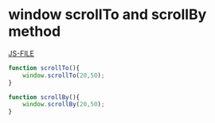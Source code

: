 # window scrollTo and scrollBy method
[JS-FILE](/js/89-window-scrollTo-and-scrollBy-method.js)

```javascript
function scrollTo(){
    window.scrollTo(20,50);
}

function scrollBy(){
    window.scrollBy(20,50);
}
```